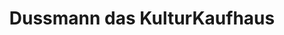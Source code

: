 ---
title: "Dussmann das KulturKaufhaus"
url: /berlin/dussmann-das-kulturkaufhaus-friedrichstrasse/
shop: Bücher
---